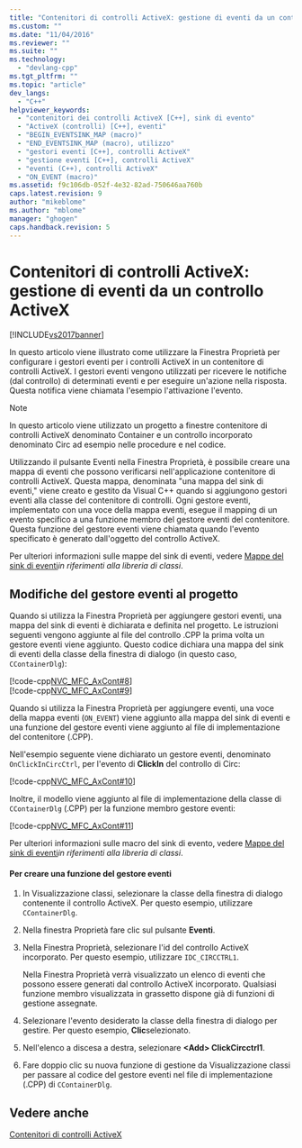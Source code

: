 ```yaml
---
title: "Contenitori di controlli ActiveX: gestione di eventi da un controllo ActiveX | Microsoft Docs"
ms.custom: ""
ms.date: "11/04/2016"
ms.reviewer: ""
ms.suite: ""
ms.technology: 
  - "devlang-cpp"
ms.tgt_pltfrm: ""
ms.topic: "article"
dev_langs: 
  - "C++"
helpviewer_keywords: 
  - "contenitori dei controlli ActiveX [C++], sink di evento"
  - "ActiveX (controlli) [C++], eventi"
  - "BEGIN_EVENTSINK_MAP (macro)"
  - "END_EVENTSINK_MAP (macro), utilizzo"
  - "gestori eventi [C++], controlli ActiveX"
  - "gestione eventi [C++], controlli ActiveX"
  - "eventi (C++), controlli ActiveX"
  - "ON_EVENT (macro)"
ms.assetid: f9c106db-052f-4e32-82ad-750646aa760b
caps.latest.revision: 9
author: "mikeblome"
ms.author: "mblome"
manager: "ghogen"
caps.handback.revision: 5
---
```

# Contenitori di controlli ActiveX: gestione di eventi da un controllo ActiveX
[!INCLUDE[vs2017banner](../assembler/inline/includes/vs2017banner.md)]

In questo articolo viene illustrato come utilizzare la Finestra Proprietà per configurare i gestori eventi per i controlli ActiveX in un contenitore di controlli ActiveX.  I gestori eventi vengono utilizzati per ricevere le notifiche \(dal controllo\) di determinati eventi e per eseguire un'azione nella risposta.  Questa notifica viene chiamata l'esempio l'attivazione l'evento.  
  
> [!NOTE]
>  In questo articolo viene utilizzato un progetto a finestre contenitore di controlli ActiveX denominato Container e un controllo incorporato denominato Circ ad esempio nelle procedure e nel codice.  
  
 Utilizzando il pulsante Eventi nella Finestra Proprietà, è possibile creare una mappa di eventi che possono verificarsi nell'applicazione contenitore di controlli ActiveX.  Questa mappa, denominata "una mappa del sink di eventi," viene creato e gestito da Visual C\+\+ quando si aggiungono gestori eventi alla classe del contenitore di controlli.  Ogni gestore eventi, implementato con una voce della mappa eventi, esegue il mapping di un evento specifico a una funzione membro del gestore eventi del contenitore.  Questa funzione del gestore eventi viene chiamata quando l'evento specificato è generato dall'oggetto del controllo ActiveX.  
  
 Per ulteriori informazioni sulle mappe del sink di eventi, vedere [Mappe del sink di eventi](../mfc/reference/event-sink-maps.md)*in riferimenti alla libreria di classi*.  
  
##  <a name="_core_event_handler_modifications_to_the_project"></a> Modifiche del gestore eventi al progetto  
 Quando si utilizza la Finestra Proprietà per aggiungere gestori eventi, una mappa del sink di eventi è dichiarata e definita nel progetto.  Le istruzioni seguenti vengono aggiunte al file del controllo .CPP la prima volta un gestore eventi viene aggiunto.  Questo codice dichiara una mappa del sink di eventi della classe della finestra di dialogo \(in questo caso, `CContainerDlg`\):  
  
 [!code-cpp[NVC_MFC_AxCont#8](../mfc/codesnippet/CPP/activex-control-containers-handling-events-from-an-activex-control_1.cpp)]  
[!code-cpp[NVC_MFC_AxCont#9](../mfc/codesnippet/CPP/activex-control-containers-handling-events-from-an-activex-control_2.cpp)]  
  
 Quando si utilizza la Finestra Proprietà per aggiungere eventi, una voce della mappa eventi \(`ON_EVENT`\) viene aggiunto alla mappa del sink di eventi e una funzione del gestore eventi viene aggiunto al file di implementazione del contenitore \(.CPP\).  
  
 Nell'esempio seguente viene dichiarato un gestore eventi, denominato `OnClickInCircCtrl`, per l'evento di **ClickIn** del controllo di Circ:  
  
 [!code-cpp[NVC_MFC_AxCont#10](../mfc/codesnippet/CPP/activex-control-containers-handling-events-from-an-activex-control_3.cpp)]  
  
 Inoltre, il modello viene aggiunto al file di implementazione della classe di `CContainerDlg` \(.CPP\) per la funzione membro gestore eventi:  
  
 [!code-cpp[NVC_MFC_AxCont#11](../mfc/codesnippet/CPP/activex-control-containers-handling-events-from-an-activex-control_4.cpp)]  
  
 Per ulteriori informazioni sulle macro del sink di evento, vedere [Mappe del sink di eventi](../mfc/reference/event-sink-maps.md)*in riferimenti alla libreria di classi*.  
  
#### Per creare una funzione del gestore eventi  
  
1.  In Visualizzazione classi, selezionare la classe della finestra di dialogo contenente il controllo ActiveX.  Per questo esempio, utilizzare `CContainerDlg`.  
  
2.  Nella finestra Proprietà fare clic sul pulsante **Eventi**.  
  
3.  Nella Finestra Proprietà, selezionare l'id del controllo ActiveX incorporato.  Per questo esempio, utilizzare `IDC_CIRCCTRL1`.  
  
     Nella Finestra Proprietà verrà visualizzato un elenco di eventi che possono essere generati dal controllo ActiveX incorporato.  Qualsiasi funzione membro visualizzata in grassetto dispone già di funzioni di gestione assegnate.  
  
4.  Selezionare l'evento desiderato la classe della finestra di dialogo per gestire.  Per questo esempio, **Clic**selezionato.  
  
5.  Nell'elenco a discesa a destra, selezionare **\<Add\> ClickCircctrl1**.  
  
6.  Fare doppio clic su nuova funzione di gestione da Visualizzazione classi per passare al codice del gestore eventi nel file di implementazione \(.CPP\) di `CContainerDlg`.  
  
## Vedere anche  
 [Contenitori di controlli ActiveX](../mfc/activex-control-containers.md)